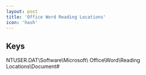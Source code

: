 ```yaml
---
layout: post
title: 'Office Word Reading Locations'
icon: 'hash'
---
```


## Keys

NTUSER.DAT\Software\Microsoft\ Office\Word\Reading Locations\Document#


